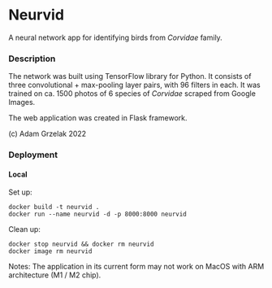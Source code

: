 # Neurvid

A neural network app for identifying birds from <i>Corvidae</i> family.

### Description

The network was built using TensorFlow library for Python.
It consists of three convolutional + max-pooling layer pairs, with 96 filters in each.
It was trained on ca. 1500 photos of 6 species of <i>Corvidae</i> scraped from Google Images.

The web application was created in Flask framework.

(c) Adam Grzelak 2022

### Deployment

#### Local

Set up:

```
docker build -t neurvid .
docker run --name neurvid -d -p 8000:8000 neurvid
```

Clean up:

```
docker stop neurvid && docker rm neurvid
docker image rm neurvid
```

Notes:
The application in its current form may not work on MacOS with ARM
architecture (M1 / M2 chip).
